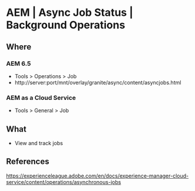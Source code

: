 # AEM | Async Job Status | Background Operations

## Where

### AEM 6.5

- Tools > Operations > Job
- http://server:port/mnt/overlay/granite/async/content/asyncjobs.html

### AEM as a Cloud Service

- Tools > General > Job

## What

- View and track jobs

## References

https://experienceleague.adobe.com/en/docs/experience-manager-cloud-service/content/operations/asynchronous-jobs

